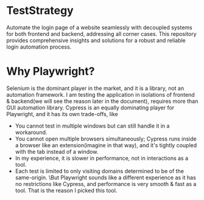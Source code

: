 # TestStrategy
Automate the login page of a website seamlessly with decoupled systems for both frontend and backend, addressing all corner cases. This repository provides comprehensive insights and solutions for a robust and reliable login automation process.

# Why Playwright?

Selenium is the dominant player in the market, and it is a library, not an automation framework. I am testing the application in isolations of frontend & backend(we will see the reason later in the document), requires more than GUI automation library. Cypress is an equally dominating player for Playwright, and it has its own trade-offs, like 
 * You cannot test in multiple windows but can still handle it in a workaround. 
 * You cannot open multiple browsers simultaneously; Cypress runs inside a browser like an extension(imagine in that way), and it's tightly coupled with the tab instead of a window. 
 * In my experience, it is slower in performance, not in interactions as a tool. 
 * Each test is limited to only visiting domains determined to be of the same-origin.
\But Playwright sounds like a different experience as it has no restrictions like Cypress, and performance is very smooth & fast as a tool. That is the reason I picked this tool.

